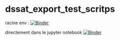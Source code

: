# dssat_export_test_scritps


racine env :
[![Binder](https://mybinder.org/badge_logo.svg)](https://mybinder.org/v2/gh/JulienT01/dssat_export_test_scritps/HEAD)


directement dans le jupyter notebook
[![Binder](https://mybinder.org/badge_logo.svg)](https://mybinder.org/v2/gh/JulienT01/dssat_export_test_scritps/HEAD?labpath=test_init.ipynb)
 
 

